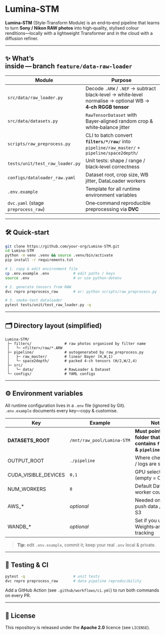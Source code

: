 # Lumina‑STM

**Lumina‑STM** (Style‑Transform Module) is an end‑to‑end pipeline that learns to turn **Sony / Nikon RAW photos** into high‑quality, stylised colour renditions—locally with a lightweight Transformer and in the cloud with a diffusion refiner.

---

## ✨ What’s inside — branch `feature/data‑raw‑loader`

| Module | Purpose |
|--------|---------|
| `src/data/raw_loader.py` | Decode `.ARW` / `.NEF` → subtract black‑level → white‑level normalise → optional WB → **4‑ch RGGB tensor** |
| `src/data/datasets.py` | `RawTensorDataset` with Bayer‑aligned random crop & white‑balance jitter |
| `scripts/raw_preprocess.py` | CLI to batch convert **`filters/*/raw/`** into `pipeline/raw_master/` + `pipeline/space2depth/` |
| `tests/unit/test_raw_loader.py` | Unit tests: shape / range / black‑level correctness |
| `configs/dataloader_raw.yaml` | Dataset root, crop size, WB jitter, DataLoader workers |
| `.env.example` | Template for all runtime environment variables |
| `dvc.yaml` (stage `preprocess_raw`) | One‑command reproducible preprocessing via **DVC** |

---

## 🛠 Quick‑start

```bash
git clone https://github.com/your‑org/Lumina‑STM.git
cd Lumina‑STM
python -m venv .venv && source .venv/bin/activate
pip install -r requirements.txt

# 1. copy & edit environment file
cp .env.example .env           # edit paths / keys
source .env                    # or use python‑dotenv

# 2. generate tensors from RAW
dvc repro preprocess_raw       # or: python scripts/raw_preprocess.py --cfg configs/dataloader_raw.yaml

# 3. smoke‑test dataloader
pytest tests/unit/test_raw_loader.py -q
```

---

## 🗂 Directory layout (simplified)

```
Lumina‑STM/
 ├─ filters/               # raw photos organised by filter name
 │   └─ <filter>/raw/*.ARW
 ├─ pipeline/              # autogenerated by raw_preprocess.py
 │   ├─ raw_master/        # linear Bayer (H,W,1)
 │   └─ space2depth/       # packed 4‑ch tensors (H/2,W/2,4)
 ├─ src/
 │   └─ data/              # RawLoader & Dataset
 └─ configs/               # YAML configs
```

---

## ⚙️ Environment variables

All runtime configuration lives in a `.env` file (ignored by Git).  
` .env.example ` documents every key—copy & customise.

| Key | Example | Notes |
|-----|---------|-------|
| **DATASETS_ROOT** | `/mnt/raw_pool/Lumina‑STM` | **Must point to the folder that contains `filters/` & `pipeline/`** |
| OUTPUT_ROOT | `./pipeline` | Where checkpoints / logs are stored |
| CUDA_VISIBLE_DEVICES | `0,1` | GPU selection (empty = CPU) |
| NUM_WORKERS | `8` | Default DataLoader worker count |
| AWS_* | *optional* | Needed only if you push data / ckpt to S3 |
| WANDB_* | *optional* | Set if you use Weights‑and‑Biases tracking |

> **Tip:** edit `.env.example`, commit it; keep your real `.env` local & private.

---

## 🧪 Testing & CI

```bash
pytest -q                      # unit tests
dvc repro preprocess_raw       # data pipeline reproducibility
```

Add a GitHub Action (see `.github/workflows/ci.yml`) to run both commands on every PR.

---

## 📜 License

This repository is released under the **Apache 2.0** licence (see `LICENSE`).